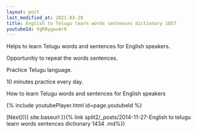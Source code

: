 ```yaml
---
layout: post
last_modified_at: 2021-03-29
title: English to Telugu learn words sentences dictionary 1057 
youtubeId: VgR0ygwvAr0
---
```

 
 
Helps to learn Telugu words and sentences for English speakers.

Opportunitiy to repeat the words sentences. 

Practice Telugu language. 
 
10 minutes practice every day. 
 
How to learn Telugu words and sentences for English speakers 
 
{% include youtubePlayer.html id=page.youtubeId %}
 
 
[Next]({{ site.baseurl }}{% link  split2/_posts/2014-11-27-English to telugu learn words sentences dictionary 1434 .md%})
 
